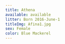 ```yaml
---
title: Athena
available: available
litter: Born 2016-June-1
titleImg: Afina1.jpg
sex: Female
color: Blue Mackerel
---
```

